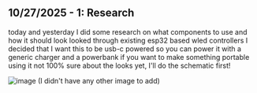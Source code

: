 <!--
  ===================    !!READ THIS NOTICE!!   ====================
  DO NOT edit this file manually. Your changes WILL BE OVERWRITTEN!
  This journal is auto generated and updated by Hack Club Blueprint.
  To edit this file, please edit your journal entries on Blueprint.
  ==================================================================
-->

## 10/27/2025 - 1: Research  

today and yesterday I did some research on what components to use and how it should look
looked through existing esp32 based wled controllers
I decided that I want this to be usb-c powered so you can power it with a generic charger and a powerbank if you want to make something portable using it
not 100% sure about the looks yet, I'll do the schematic first!

![image](https://blueprint.hackclub.com/user-attachments/blobs/proxy/eyJfcmFpbHMiOnsiZGF0YSI6NjAyOSwicHVyIjoiYmxvYl9pZCJ9fQ==--c3bc8f39159a06d3d1e3a076efe12f5c387ddf52/image.png)
(I didn't have any other image to add)
  

